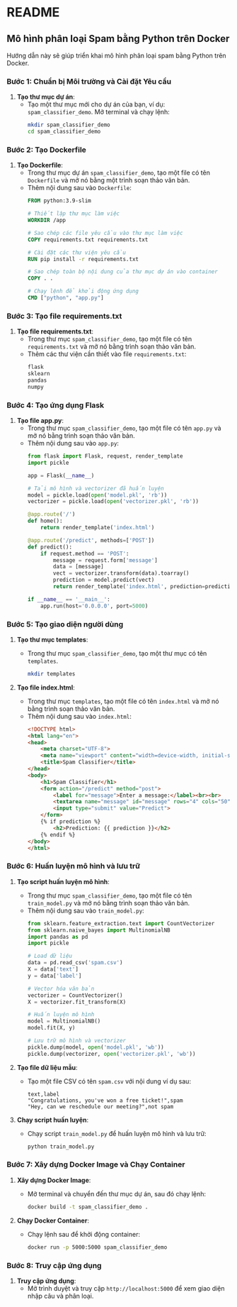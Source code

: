 # README

## Mô hình phân loại Spam bằng Python trên Docker

Hướng dẫn này sẽ giúp triển khai mô hình phân loại spam bằng Python trên Docker.

### Bước 1: Chuẩn bị Môi trường và Cài đặt Yêu cầu

1. **Tạo thư mục dự án**:
   - Tạo một thư mục mới cho dự án của bạn, ví dụ: `spam_classifier_demo`. Mở terminal và chạy lệnh:
     ```sh
     mkdir spam_classifier_demo
     cd spam_classifier_demo
     ```

### Bước 2: Tạo Dockerfile

1. **Tạo Dockerfile**:
   - Trong thư mục dự án `spam_classifier_demo`, tạo một file có tên `Dockerfile` và mở nó bằng một trình soạn thảo văn bản.
   - Thêm nội dung sau vào `Dockerfile`:
     ```Dockerfile
     FROM python:3.9-slim

     # Thiết lập thư mục làm việc
     WORKDIR /app

     # Sao chép các file yêu cầu vào thư mục làm việc
     COPY requirements.txt requirements.txt

     # Cài đặt các thư viện yêu cầu
     RUN pip install -r requirements.txt

     # Sao chép toàn bộ nội dung của thư mục dự án vào container
     COPY . .

     # Chạy lệnh để khởi động ứng dụng
     CMD ["python", "app.py"]
     ```

### Bước 3: Tạo file requirements.txt

1. **Tạo file requirements.txt**:
   - Trong thư mục `spam_classifier_demo`, tạo một file có tên `requirements.txt` và mở nó bằng trình soạn thảo văn bản.
   - Thêm các thư viện cần thiết vào file `requirements.txt`:
     ```txt
     flask
     sklearn
     pandas
     numpy
     ```

### Bước 4: Tạo ứng dụng Flask

1. **Tạo file app.py**:
   - Trong thư mục `spam_classifier_demo`, tạo một file có tên `app.py` và mở nó bằng trình soạn thảo văn bản.
   - Thêm nội dung sau vào `app.py`:
     ```python
     from flask import Flask, request, render_template
     import pickle

     app = Flask(__name__)

     # Tải mô hình và vectorizer đã huấn luyện
     model = pickle.load(open('model.pkl', 'rb'))
     vectorizer = pickle.load(open('vectorizer.pkl', 'rb'))

     @app.route('/')
     def home():
         return render_template('index.html')

     @app.route('/predict', methods=['POST'])
     def predict():
         if request.method == 'POST':
             message = request.form['message']
             data = [message]
             vect = vectorizer.transform(data).toarray()
             prediction = model.predict(vect)
             return render_template('index.html', prediction=prediction[0])

     if __name__ == '__main__':
         app.run(host='0.0.0.0', port=5000)
     ```

### Bước 5: Tạo giao diện người dùng

1. **Tạo thư mục templates**:
   - Trong thư mục `spam_classifier_demo`, tạo một thư mục có tên `templates`.
     ```sh
     mkdir templates
     ```

2. **Tạo file index.html**:
   - Trong thư mục `templates`, tạo một file có tên `index.html` và mở nó bằng trình soạn thảo văn bản.
   - Thêm nội dung sau vào `index.html`:
     ```html
     <!DOCTYPE html>
     <html lang="en">
     <head>
         <meta charset="UTF-8">
         <meta name="viewport" content="width=device-width, initial-scale=1.0">
         <title>Spam Classifier</title>
     </head>
     <body>
         <h1>Spam Classifier</h1>
         <form action="/predict" method="post">
             <label for="message">Enter a message:</label><br><br>
             <textarea name="message" id="message" rows="4" cols="50"></textarea><br><br>
             <input type="submit" value="Predict">
         </form>
         {% if prediction %}
             <h2>Prediction: {{ prediction }}</h2>
         {% endif %}
     </body>
     </html>
     ```

### Bước 6: Huấn luyện mô hình và lưu trữ

1. **Tạo script huấn luyện mô hình**:
   - Trong thư mục `spam_classifier_demo`, tạo một file có tên `train_model.py` và mở nó bằng trình soạn thảo văn bản.
   - Thêm nội dung sau vào `train_model.py`:
     ```python
     from sklearn.feature_extraction.text import CountVectorizer
     from sklearn.naive_bayes import MultinomialNB
     import pandas as pd
     import pickle

     # Load dữ liệu
     data = pd.read_csv('spam.csv')
     X = data['text']
     y = data['label']

     # Vector hóa văn bản
     vectorizer = CountVectorizer()
     X = vectorizer.fit_transform(X)

     # Huấn luyện mô hình
     model = MultinomialNB()
     model.fit(X, y)

     # Lưu trữ mô hình và vectorizer
     pickle.dump(model, open('model.pkl', 'wb'))
     pickle.dump(vectorizer, open('vectorizer.pkl', 'wb'))
     ```

2. **Tạo file dữ liệu mẫu**:
   - Tạo một file CSV có tên `spam.csv` với nội dung ví dụ sau:
     ```csv
     text,label
     "Congratulations, you've won a free ticket!",spam
     "Hey, can we reschedule our meeting?",not spam
     ```

3. **Chạy script huấn luyện**:
   - Chạy script `train_model.py` để huấn luyện mô hình và lưu trữ:
     ```sh
     python train_model.py
     ```

### Bước 7: Xây dựng Docker Image và Chạy Container

1. **Xây dựng Docker Image**:
   - Mở terminal và chuyển đến thư mục dự án, sau đó chạy lệnh:
     ```sh
     docker build -t spam_classifier_demo .
     ```

2. **Chạy Docker Container**:
   - Chạy lệnh sau để khởi động container:
     ```sh
     docker run -p 5000:5000 spam_classifier_demo
     ```

### Bước 8: Truy cập ứng dụng

1. **Truy cập ứng dụng**:
   - Mở trình duyệt và truy cập `http://localhost:5000` để xem giao diện nhập câu và phân loại.
